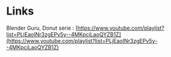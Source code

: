 # Links

Blender Guru, Donut serie : [https://www.youtube.com/playlist?list=PLjEaoINr3zgEPv5y--4MKpciLaoQYZB1Z](https://www.youtube.com/playlist?list=PLjEaoINr3zgEPv5y--4MKpciLaoQYZB1Z)
